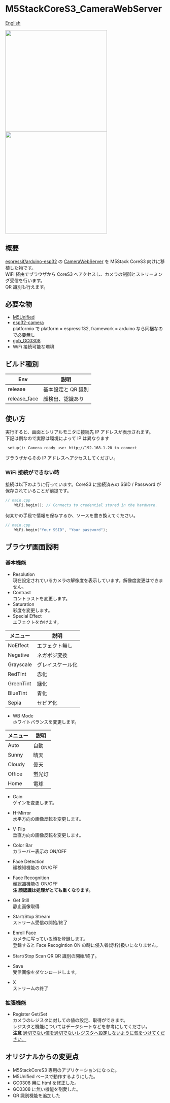 # M5StackCoreS3_CameraWebServer

[English](README.en.md)

<img src="https://user-images.githubusercontent.com/26270227/239725404-c5dd33c4-c511-4d05-a192-3d184ef4de8b.png" width="320"><img src="https://github.com/GOB52/M5StackCoreS3_CameraWebServer/assets/26270227/fb2e7edb-c2fe-4caf-b585-b2f6728df559" width="320">


## 概要
[espressif/arduino-esp32](https://github.com/espressif/arduino-esp32) の [CameraWebServer](https://github.com/espressif/arduino-esp32/blob/master/libraries/ESP32/examples/Camera/CameraWebServer) を M5Stack CoreS3 向けに移植した物です。  
WiFi 経由でブラウザから CoreS3 へアクセスし、カメラの制御とストリーミング受信を行います。  
QR 識別も行えます。


## 必要な物
* [M5Unified](https://github.com/m5stack/M5Unified)
* [esp32-camera](https://github.com/espressif/esp32-camera/tree/master)  
platformio で platform = espressif32, framework = arduino なら同梱なので必要無し
* [gob_GC0308](https://github.com/GOB52/gob_GC0308)
* WiFi 接続可能な環境

## ビルド種別
|Env|説明|
|---|---|
|release|基本設定と QR 識別|
|release_face|顔検出、認識あり|

## 使い方
実行すると、画面とシリアルモニタに接続先 IP アドレスが表示されます。  
下記は例なので実際は環境によって IP は異なります
```
 setup(): Camera ready use: http;//192.168.1.20 to connect
```
ブラウザからその IP アドレスへアクセスしてください。

### WiFi 接続ができない時
接続は以下のように行っています。CoreS3 に接続済みの SSID / Password が保存されていることが前提です。

```cpp
// main.cpp
    WiFi.begin(); // Connects to credential stored in the hardware.
```
何某かの手段で情報を保存するか、ソースを書き換えてください。
```cpp
// main.cpp
    WiFi.begin("Your SSID", "Your password");
```

## ブラウザ画面説明
### 基本機能
* Resolution  
現在設定されているカメラの解像度を表示しています。解像度変更はできません。
* Contrast  
コントラストを変更します。
* Saturation  
彩度を変更します。
* Special Effect  
エフェクトをかけます。

|メニュー|説明|
|---|---|
|NoEffect|エフェクト無し|
|Negative|ネガポジ変換|
|Grayscale|グレイスケール化|
|RedTint|赤化|
|GreenTint|緑化|
|BlueTint|青化|
|Sepia|セピア化|

* WB Mode  
ホワイトバランスを変更します。

|メニュー|説明|
|---|---|
|Auto|自動|
|Sunny|晴天|
|Cloudy|曇天|
|Office|蛍光灯|
|Home|電球|

* Gain  
ゲインを変更します。

* H-Mirror  
水平方向の画像反転を変更します。
* V-Flip  
垂直方向の画像反転を変更します。
* Color Bar  
カラーバー表示の ON/OFF

* Face Detection  
顔検知機能の ON/OFF
* Face Recognition  
顔認識機能の ON/OFF  
**注 顔認識は処理がとても重くなります。**

* Get Still  
静止画像取得
* Start/Stop Stream  
ストリーム受信の開始/終了
* Enroll Face  
カメラに写っている顔を登録します。  
登録すると Face Recogintion ON の時に侵入者(赤枠)扱いになりません。
* Start/Stop Scan QR
QR 識別の開始/終了。

* Save  
受信画像をダウンロードします。
* X  
ストリームの終了

### 拡張機能
* Register Get/Set  
カメラのレジスタに対しての値の設定、取得ができます。  
レジスタと機能についてはデータシートなどを参考にしてください。  
**注意** <ins>適切でない値を適切でないレジスタへ設定しないように気をつけてください。</ins>

## オリジナルからの変更点
* M5StackCoreS3 専用のアプリケーションになった。
* M5Unified ベースで動作するようにした。
* GC0308 用に html を修正した。
* GC0308 に無い機能を割愛した。
* QR 識別機能を追加した
 
